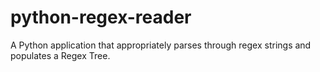 # python-regex-reader
A Python application that appropriately parses through regex strings and populates a Regex Tree.
